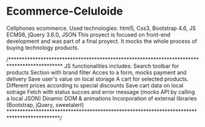 # Ecommerce-Celuloide
Cellphones ecommerce. Used technologies: html5, Css3, Bootstrap 4.6, JS ECMS6, jQuery 3.6.0, JSON
This proyect is focused on front-end development and was part of a final proyect. It mocks the whole process of buying technology products. 

/********************************************************************************************
JS functionalities includes:
  Search toolbar for products
  Section with brand filter
  Acces to a form, mocks payment and delivery
  Save user's value on local storage
  A cart for selected products. 
  Different prices according to special discounts
  Save cart data on local sotrage
  Fetch with status succes and error message (mocks API by calling a local JSON)
  Dinamic DOM & animations
  Incorporation of external libraries (Bootstrap, jQuery, sweetalert)
  *******************************************************************************************/
  
